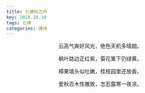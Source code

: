 ```yaml
---
title: 七律秋之吟
key: 2018.10.10
tags: 七律
categories: 律诗
---
```


<p align="center">云高气爽好风光，绝色天机多晴朗。
</p>
<p align="center">枫叶路边正红紫，菊花篱下仍绿黄。
</p>
<p align="center">樟果墙头似吐嫩，桂枝园里还放香。
</p>
<p align="center">爱秋百木性雅致，怎忍露寒一夜凉。
</p>
<p align="center"></br>
</p>
